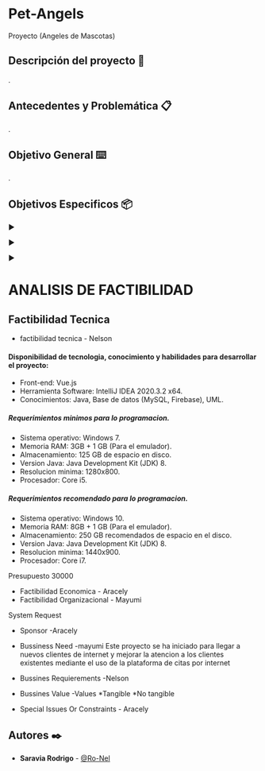 # Pet-Angels
Proyecto (Angeles de Mascotas)
## Descripción del proyecto 🚀

.
## Antecedentes y Problemática 📋

.
## Objetivo General ⌨️

.
## Objetivos Especificos 📦

►  

►  

►  
 
 # ANALISIS DE FACTIBILIDAD

## Factibilidad Tecnica
- factibilidad tecnica - Nelson
#### Disponibilidad de tecnologia, conocimiento y habilidades para desarrollar el proyecto: <br />

* Front-end: Vue.js
* Herramienta Software: IntelliJ IDEA 2020.3.2 x64.
* Conocimientos: Java, Base de datos (MySQL, Firebase), UML.

##### Requerimientos minimos para lo programacion.  <br />

* Sistema operativo: Windows 7.
* Memoria RAM: 3GB + 1 GB (Para el emulador).
* Almacenamiento: 125 GB de espacio en disco.
* Version Java: Java Development Kit (JDK) 8.
* Resolucion minima: 1280x800.
* Procesador: Core i5.

##### Requerimientos recomendado para lo programacion.  <br />
 
* Sistema operativo: Windows 10.
* Memoria RAM: 8GB + 1 GB (Para el emulador).
* Almacenamiento: 250 GB recomendados de espacio en el disco.
* Version Java: Java Development Kit (JDK) 8.
* Resolucion minima: 1440x900.
* Procesador: Core i7.


Presupuesto 30000 
- Factibilidad Economica - Aracely
- Factibilidad Organizacional - Mayumi

System Request

- Sponsor -Aracely
- Bussiness Need -mayumi
  Este proyecto se ha iniciado para llegar a nuevos clientes de internet y mejorar la atencion a los clientes existentes mediante el uso de la plataforma de citas por internet 

- Bussines Requierements -Nelson
- Bussines Value -Values
	*Tangible
	*No tangible
- Special Issues Or Constraints - Aracely

## Autores ✒️
* **Saravia Rodrigo** - [@Ro-Nel](https://github.com/Ro-Nel)


